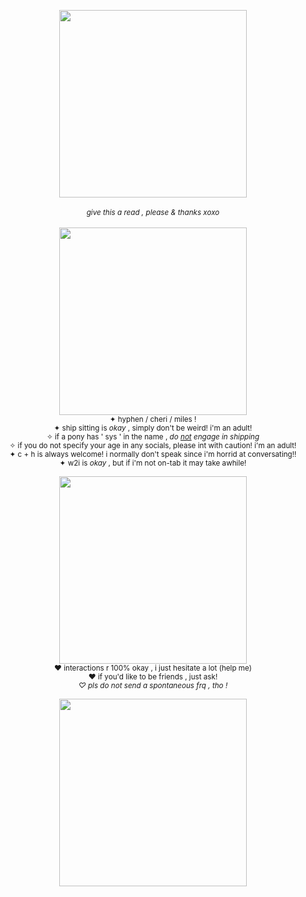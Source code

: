 <p align="center">
  <img width=300 src="https://i.imgur.com/o9PV0Ex.png"/>
<br><br>
  <sub><i>give this a read , please & thanks xoxo</i></sub><br>
<br><img width=300 src="https://imgur.com/O35CKfu.png"/>
<br><sub>
✦ hyphen / cheri / miles !<br>
  ✦ ship sitting is <i>okay</i> , simply don't be weird! i'm an adult!<br>
  ✧ if a pony has ' sys ' in the name , <i>do <ins>not</ins> engage in shipping</i><br>
  ✧ if you do not specify your age in any socials, please int with caution! i'm an adult!<br>
  ✦ c + h is always welcome! i normally don't speak since i'm horrid at conversating!! <br>
  ✦ w2i is <i>okay</i> , but if i'm not on-tab it may take awhile!<br>
   <br><img width=300 src="https://imgur.com/O35CKfu.png"/><br>
♥ interactions r 100% okay , i just hesitate a lot (help me)</i><br>
 ♥ if you'd like to be friends , just ask! <br>
   <i>♡ pls do not send a spontaneous frq , tho !</i><br>
   <br><img width=300 src="https://i.imgur.com/o9PV0Ex.png"/>
</p>
